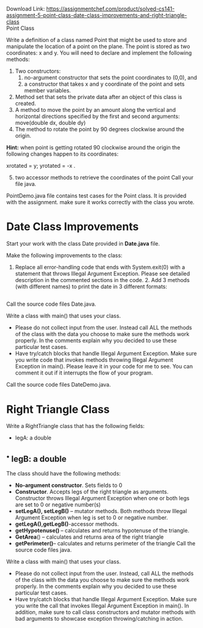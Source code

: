 Download Link: https://assignmentchef.com/product/solved-cs141-assignment-5-point-class-date-class-improvements-and-right-triangle-class
<br>
Point Class

Write a definition of a class named Point that might be used to store and manipulate the location of a point on the plane. The point is stored as two coordinates: x and y. You will need to declare and implement the following methods:

<ol>

 <li>Two constructors:

  <ol>

   <li>no-argument constructor that sets the point coordinates to (0,0), and</li>

   <li>a constructor that takes x and y coordinate of the point and sets member variables.</li>

  </ol></li>

 <li>Method set that sets the private data after an object of this class is created.</li>

 <li>A method to move the point by an amount along the vertical and horizontal directions specified by the first and second arguments: move(double dx, double dy)</li>

 <li>The method to rotate the point by 90 degrees clockwise around the origin.</li>

</ol>

<strong>Hint:</strong> when point is getting rotated 90 clockwise around the origin the following        changes happen to its coordinates:

<strong> </strong>xrotated = y;     yrotated = -x .

<ol start="5">

 <li>two accessor methods to retrieve the coordinates of the point Call your file java.</li>

</ol>




PointDemo.java file contains test cases for the Point class. It is provided with the assignment. make sure it works correctly with the class you wrote.

<h1>Date Class Improvements</h1>







Start your work with the class Date provided in <strong>Date.java</strong> file.

Make the following improvements to the class:

<ol>

 <li>Replace all error-handling code that ends with System.exit(0) with a statement that throws Illegal Argument Exception. Please see detailed description in the commented sections in the code. 2. Add 3 methods (with different names) to print the date in 3 different formats:</li>

</ol>

<h2></h2>

Call the source code files Date.java.




Write a class with main() that uses your class.

<ul>

 <li>Please do not collect input from the user. Instead call ALL the methods of the class with the data you choose to make sure the methods work properly. In the comments explain why you decided to use these particular test cases.</li>

 <li>Have try/catch blocks that handle Illegal Argument Exception. Make sure you write code that invokes methods throwing Illegal Argument Exception in main(). Please leave it in your code for me to see. You can comment it out if it interrupts the flow of your program.</li>

</ul>

<strong> </strong>

Call the source code files DateDemo.java.

<strong> </strong>

<h1>Right Triangle Class</h1>




Write a RightTriangle class that has the following fields:

<ul>

 <li>legA: a double</li>

</ul>

<h2><sup>•</sup> legB: a double</h2>




The class should have the following methods:




<ul>

 <li><strong>No-argument constructor</strong>. Sets fields to 0</li>

 <li><strong>Constructor</strong>. Accepts legs of the right triangle as arguments. Constructor throws Illegal Argument Exception when one or both legs are set to 0 or negative number(s)</li>

 <li><strong>setLegA(), setLegB()</strong> – mutator methods. Both methods throw Illegal Argument Exception when leg is set to 0 or negative number.</li>

 <li><strong>getLegA(),getLegB()</strong>-accessor methods.</li>

 <li><strong>getHypotenuse() </strong>– calculates and returns hypotenuse of the triangle.</li>

 <li><strong>GetArea</strong>() – calculates and returns area of the right triangle</li>

 <li><strong>getPerimeter()</strong>– calculates and returns perimeter of the triangle Call the source code files java.</li>

</ul>




Write a class with main() that uses your class.




<ul>

 <li>Please do not collect input from the user. Instead, call ALL the methods of the class with the data you choose to make sure the methods work properly. In the comments explain why you decided to use these particular test cases.</li>

 <li>Have try/catch blocks that handle Illegal Argument Exception. Make sure you write the call that invokes Illegal Argument Exception in main(). In addition, make sure to call class constructors and mutator methods with bad arguments to showcase exception throwing/catching in action.</li>

</ul>

<strong> </strong>